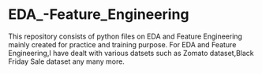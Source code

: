 # EDA_-Feature_Engineering

This repository consists of python files on EDA and Feature Engineering mainly created for practice and training purpose.
For EDA and Feature Engineering,I have dealt with various datsets such as Zomato dataset,Black Friday Sale dataset any many more.
